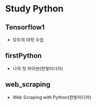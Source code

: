 # Study Python

## Tensorflow1

- 모두의 야학 수업

## firstPython

- 나의 첫 파이썬(한빛미디어)

## web_scraping

- Web Scraping with Python(한빛미디어)